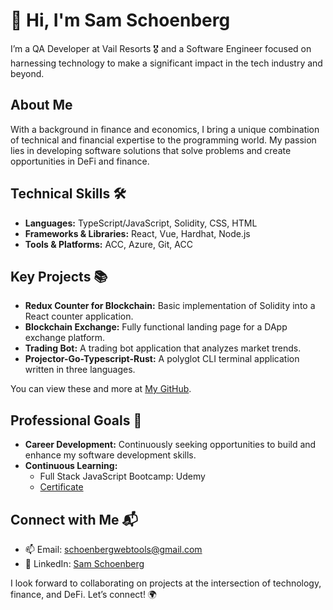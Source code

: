 # 👋 Hi, I'm Sam Schoenberg
I’m a QA Developer at Vail Resorts 🎖️ and a Software Engineer focused on harnessing technology to make a significant impact in the tech industry and beyond.

## About Me
With a background in finance and economics, I bring a unique combination of technical and financial expertise to the programming world. My passion lies in developing software solutions that solve problems and create opportunities in DeFi and finance.

## Technical Skills 🛠️
- **Languages:** TypeScript/JavaScript, Solidity, CSS, HTML
- **Frameworks & Libraries:** React, Vue, Hardhat, Node.js
- **Tools & Platforms:** ACC, Azure, Git, ACC

## Key Projects 📚
- **Redux Counter for Blockchain:** Basic implementation of Solidity into a React counter application.
- **Blockchain Exchange:** Fully functional landing page for a DApp exchange platform.
- **Trading Bot:** A trading bot application that analyzes market trends.
- **Projector-Go-Typescript-Rust:** A polyglot CLI terminal application written in three languages.

You can view these and more at [My GitHub](https://github.com/sam41306061?tab=repositories).

## Professional Goals 🚀
- **Career Development:** Continuously seeking opportunities to build and enhance my software development skills.
- **Continuous Learning:**
  - Full Stack JavaScript Bootcamp: Udemy
  - [Certificate](https://www.udemy.com/certificate/UC-d38166f5-8aec-488a-8416-8bd8ce19106b/)

## Connect with Me 📬
- 📫 Email: schoenbergwebtools@gmail.com
- 🔗 LinkedIn: [Sam Schoenberg](https://www.linkedin.com/in/john-schoenberg-61000596/)

I look forward to collaborating on projects at the intersection of technology, finance, and DeFi. Let’s connect! 🌍

